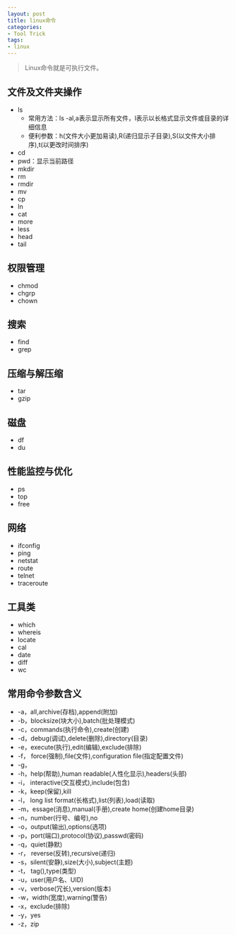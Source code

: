 ```yaml
---
layout: post
title: linux命令
categories:
- Tool Trick
tags:
- linux
---
```


> Linux命令就是可执行文件。

## 文件及文件夹操作
- ls
	- 常用方法：ls -al,a表示显示所有文件，l表示以长格式显示文件或目录的详细信息
	- 便利参数：h(文件大小更加易读),R(递归显示子目录),S(以文件大小排序),t(以更改时间排序)
- cd
- pwd：显示当前路径
- mkdir
- rm
- rmdir
- mv
- cp
- ln
- cat
- more
- less
- head
- tail

## 权限管理
- chmod
- chgrp
- chown

## 搜索
- find
- grep

## 压缩与解压缩
- tar
- gzip

## 磁盘
- df
- du

## 性能监控与优化
- ps
- top
- free

## 网络
- ifconfig
- ping
- netstat
- route
- telnet
- traceroute

## 工具类
- which
- whereis
- locate
- cal
- date
- diff
- wc


## 常用命令参数含义
- -a，all,archive(存档),append(附加)
- -b，blocksize(块大小),batch(批处理模式)
- -c，commands(执行命令),create(创建)
- -d，debug(调试),delete(删除),directory(目录)
- -e，execute(执行),edit(编辑),exclude(排除)
- -f， force(强制),file(文件),configuration file(指定配置文件)
- -g，
- -h，help(帮助),human readable(人性化显示),headers(头部)
- -i， interactive(交互模式),include(包含)
- -k，keep(保留),kill
- -l， long list format(长格式),list(列表),load(读取)
- -m，essage(消息),manual(手册),create home(创建home目录)
- -n，number(行号、编号),no
- -o，output(输出),options(选项)
- -p，port(端口),protocol(协议),passwd(密码)
- -q，quiet(静默)
- -r， reverse(反转),recursive(递归)
- -s，silent(安静),size(大小),subject(主题)
- -t， tag(),type(类型)
- -u，user(用户名、UID)
- -v，verbose(冗长),version(版本)
- -w，width(宽度),warning(警告)
- -x，exclude(排除)
- -y，yes
- -z，zip